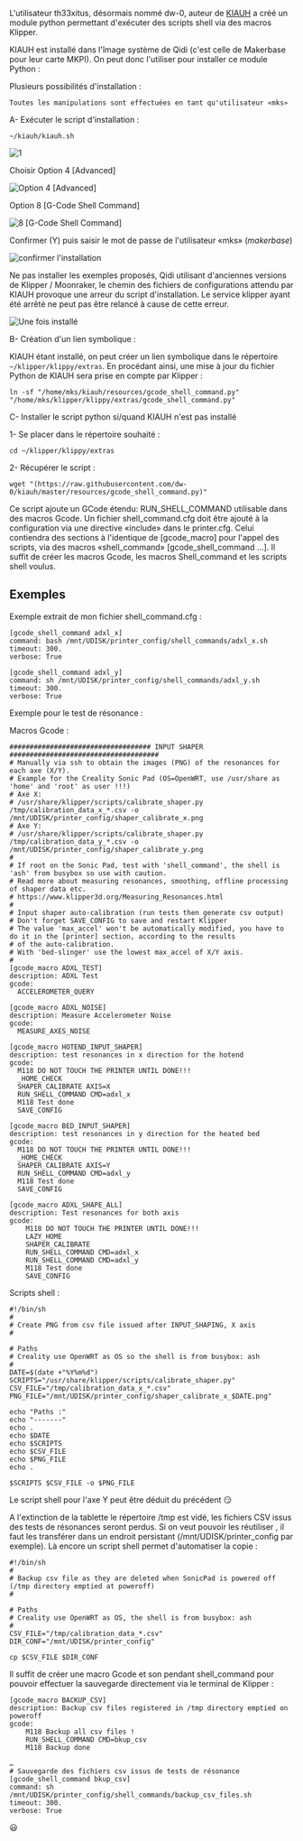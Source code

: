 L'utilisateur th33xitus, désormais nommé dw-0, auteur de [KIAUH](https://github.com/th33xitus/kiauh) a créé un module python permettant d'exécuter des scripts shell via des macros Klipper.

KIAUH est installé dans l'îmage système de Qidi (c'est celle de Makerbase pour leur carte MKPI). On peut donc l'utiliser pour installer
ce module Python :

Plusieurs possibilités d'installation :

    Toutes les manipulations sont effectuées en tant qu'utilisateur «mks»

A- Exécuter le script d'installation :

`~/kiauh/kiauh.sh`

![1](../Images/kiauh-1.jpg)

Choisir Option 4 [Advanced]

![Option 4 [Advanced]](../Images/kiauh-2.jpg)

Option 8 [G-Code Shell Command]

![8 [G-Code Shell Command]](../Images/kiauh-3.jpg)

Confirmer (Y) puis saisir le mot de passe de l'utilisateur «mks» (*makerbase*)

![confirmer l'installation](../Images/kiauh-4.jpg)

Ne pas installer les exemples proposés, Qidi utilisant d'anciennes versions de Klipper / Moonraker, le chemin des fichiers de configurations attendu par KIAUH provoque une arreur du script d'installation. Le service klipper ayant été arrêté ne peut pas être relancé à cause de cette erreur.

![Une fois installé](../Images/kiauh-5.jpg)

B- Création d'un lien symbolique :

KIAUH étant installé, on peut créer un lien symbolique dans le répertoire `~/klipper/klippy/extras`. En procédant ainsi, une mise à jour du fichier Python de KIAUH sera prise en compte par Klipper :

```
ln -sf "/home/mks/kiauh/resources/gcode_shell_command.py" "/home/mks/klipper/klippy/extras/gcode_shell_command.py"
```

C- Installer le script python si/quand KIAUH n'est pas installé

1- Se placer dans le répertoire souhaité :

`cd ~/klipper/klippy/extras`

2- Récupérer le script :

```
wget "(https://raw.githubusercontent.com/dw-0/kiauh/master/resources/gcode_shell_command.py)"
```

Ce script ajoute un GCode étendu: RUN_SHELL_COMMAND utilisable dans des macros Gcode. Un fichier shell_command.cfg doit être ajouté à la configuration via une directive «include» dans le printer.cfg. Celui contiendra des sections à l'identique de [gcode_macro] pour l'appel des scripts, via des macros «shell_command» [gcode_shell_command …]. Il suffit de créer les macros Gcode, les macros Shell_command et les scripts shell voulus.

## Exemples

Exemple extrait de mon fichier shell_command.cfg :

```
[gcode_shell_command adxl_x]
command: bash /mnt/UDISK/printer_config/shell_commands/adxl_x.sh 
timeout: 300.
verbose: True

[gcode_shell_command adxl_y]
command: sh /mnt/UDISK/printer_config/shell_commands/adxl_y.sh 
timeout: 300.
verbose: True
```

Exemple pour le test de résonance :

Macros Gcode :
```
################################### INPUT SHAPER #####################################
# Manually via ssh to obtain the images (PNG) of the resonances for each axe (X/Y).
# Example for the Creality Sonic Pad (OS=OpenWRT, use /usr/share as 'home' and 'root' as user !!!)
# Axe X:
# /usr/share/klipper/scripts/calibrate_shaper.py /tmp/calibration_data_x_*.csv -o /mnt/UDISK/printer_config/shaper_calibrate_x.png
# Axe Y:
# /usr/share/klipper/scripts/calibrate_shaper.py /tmp/calibration_data_y_*.csv -o /mnt/UDISK/printer_config/shaper_calibrate_y.png
#
# If root on the Sonic Pad, test with 'shell_command', the shell is 'ash' from busybox so use with caution.
# Read more about measuring resonances, smoothing, offline processing of shaper data etc.
# https://www.klipper3d.org/Measuring_Resonances.html
#
# Input shaper auto-calibration (run tests then generate csv output)
# Don't forget SAVE_CONFIG to save and restart Klipper
# The value 'max_accel' won't be automatically modified, you have to do it in the [printer] section, according to the results
# of the auto-calibration.
# With 'bed-slinger' use the lowest max_accel of X/Y axis.
#
[gcode_macro ADXL_TEST]
description: ADXL Test
gcode:
  ACCELEROMETER_QUERY

[gcode_macro ADXL_NOISE]
description: Measure Accelerometer Noise
gcode:
  MEASURE_AXES_NOISE

[gcode_macro HOTEND_INPUT_SHAPER]
description: test resonances in x direction for the hotend
gcode:
  M118 DO NOT TOUCH THE PRINTER UNTIL DONE!!!
  _HOME_CHECK
  SHAPER_CALIBRATE AXIS=X
  RUN_SHELL_COMMAND CMD=adxl_x
  M118 Test done
  SAVE_CONFIG
  
[gcode_macro BED_INPUT_SHAPER]
description: test resonances in y direction for the heated bed
gcode:
  M118 DO NOT TOUCH THE PRINTER UNTIL DONE!!!
  _HOME_CHECK
  SHAPER_CALIBRATE AXIS=Y
  RUN_SHELL_COMMAND CMD=adxl_y
  M118 Test done
  SAVE_CONFIG

[gcode_macro ADXL_SHAPE_ALL]
description: Test resonances for both axis
gcode:
    M118 DO NOT TOUCH THE PRINTER UNTIL DONE!!!
    LAZY_HOME
    SHAPER_CALIBRATE
    RUN_SHELL_COMMAND CMD=adxl_x
    RUN_SHELL_COMMAND CMD=adxl_y
    M118 Test done
    SAVE_CONFIG
```

Scripts shell :
```
#!/bin/sh
#
# Create PNG from csv file issued after INPUT_SHAPING, X axis
#

# Paths
# Creality use OpenWRT as OS so the shell is from busybox: ash
#
DATE=$(date +"%Y%m%d")
SCRIPTS="/usr/share/klipper/scripts/calibrate_shaper.py"
CSV_FILE="/tmp/calibration_data_x_*.csv"
PNG_FILE="/mnt/UDISK/printer_config/shaper_calibrate_x_$DATE.png"

echo "Paths :"
echo "-------"
echo .
echo $DATE
echo $SCRIPTS
echo $CSV_FILE
echo $PNG_FILE
echo .

$SCRIPTS $CSV_FILE -o $PNG_FILE
```
Le script shell pour l'axe Y peut être déduit du précédent :smirk:

A l'extinction de la tablette le répertoire /tmp est vidé, les fichiers CSV issus des tests de résonances seront perdus. Si on veut pouvoir les réutiliser , il faut les transférer dans un endroit persistant (/mnt/UDISK/printer_config par exemple).
Là encore un script shell permet d'automatiser la copie :
```
#!/bin/sh
#
# Backup csv file as they are deleted when SonicPad is powered off (/tmp directory emptied at poweroff)
#

# Paths
# Creality use OpenWRT as OS, the shell is from busybox: ash
#
CSV_FILE="/tmp/calibration_data_*.csv"
DIR_CONF="/mnt/UDISK/printer_config"

cp $CSV_FILE $DIR_CONF
```
Il suffit de créer une macro Gcode et son pendant shell_command pour pouvoir effectuer la sauvegarde directement via le terminal de Klipper :
```
[gcode_macro BACKUP_CSV]
description: Backup csv files registered in /tmp directory emptied on poweroff
gcode:
    M118 Backup all csv files !
    RUN_SHELL_COMMAND CMD=bkup_csv
    M118 Backup done
    
…
# Sauvegarde des fichiers csv issus de tests de résonance
[gcode_shell_command bkup_csv]
command: sh /mnt/UDISK/printer_config/shell_commands/backup_csv_files.sh 
timeout: 300.
verbose: True
```

:smiley:
